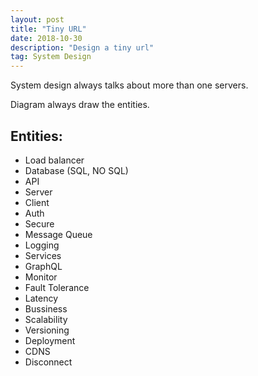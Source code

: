 ```yaml
---
layout: post
title: "Tiny URL"
date: 2018-10-30 
description: "Design a tiny url"
tag: System Design
---   
```


System design always talks about more than one servers.

Diagram always draw the entities.

## Entities:
* Load balancer 
* Database (SQL, NO SQL)
* API
* Server
* Client
* Auth
* Secure
* Message Queue
* Logging
* Services
* GraphQL
* Monitor
* Fault Tolerance
* Latency
* Bussiness
* Scalability
* Versioning
* Deployment
* CDNS
* Disconnect
